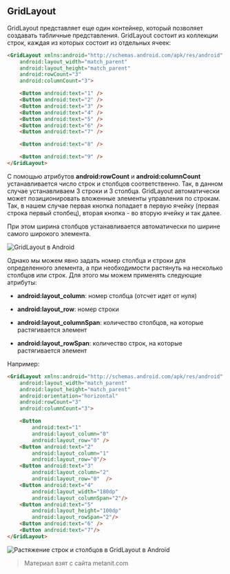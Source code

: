 ## GridLayout

GridLayout представляет еще один контейнер, который позволяет создавать табличные представления. GridLayout состоит из коллекции строк, каждая из которых состоит из отдельных ячеек:

```html
<GridLayout xmlns:android="http://schemas.android.com/apk/res/android"
    android:layout_width="match_parent"
    android:layout_height="match_parent"
    android:rowCount="3"
    android:columnCount="3">

    <Button android:text="1" />
    <Button android:text="2" />
    <Button android:text="3" />
    <Button android:text="4" />
    <Button android:text="5" />
    <Button android:text="6" />
    <Button android:text="7" />

    <Button android:text="8" />

    <Button android:text="9" />
</GridLayout>
```

С помощью атрибутов **android:rowCount** и **android:columnCount** устанавливается число строк и столбцов соответственно. Так, в данном случае устанавливаем 3 строки и 3 столбца. GridLayout автоматически может позиционировать вложенные элементы управления по строкам. Так, в нашем случае первая кнопка попадает в первую ячейку (первая строка первый столбец), вторая кнопка - во вторую ячейку и так далее.

При этом ширина столбцов устанавливается автоматически по ширине самого широкого элемента.

![GridLayout в Android](https://metanit.com/java/android/pics/gridlayout1.png)

Однако мы можем явно задать номер столбца и строки для определенного элемента, а при необходимости растянуть на несколько столбцов или строк. Для этого мы можем применять следующие атрибуты:

- **android:layout_column**: номер столбца (отсчет идет от нуля)

- **android:layout_row**: номер строки

- **android:layout_columnSpan**: количество столбцов, на которые растягивается элемент

- **android:layout_rowSpan**: количество строк, на которые растягивается элемент

Например:

```html
<GridLayout xmlns:android="http://schemas.android.com/apk/res/android"
    android:layout_width="match_parent"
    android:layout_height="match_parent"
    android:orientation="horizontal"
    android:rowCount="3"
    android:columnCount="3">

    <Button
        android:text="1"
        android:layout_column="0"
        android:layout_row="0" />
    <Button android:text="2"
        android:layout_column="1"
        android:layout_row="0"/>
    <Button android:text="3"
        android:layout_column="2"
        android:layout_row="0"  />
    <Button android:text="4"
        android:layout_width="180dp"
        android:layout_columnSpan="2"/>
    <Button android:text="5"
        android:layout_height="100dp"
        android:layout_rowSpan="2"/>
    <Button android:text="6" />
    <Button android:text="7"/>
</GridLayout>
```

![Растяжение строк и столбцов в GridLayout в Android](https://metanit.com/java/android/pics/gridlayout2.png)


> Материал взят с сайта metanit.com